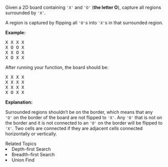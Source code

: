<p>Given a 2D board containing <code>&#39;X&#39;</code> and <code>&#39;O&#39;</code> (<strong>the letter O</strong>), capture all regions surrounded by <code>&#39;X&#39;</code>.</p>

<p>A region is captured by flipping all <code>&#39;O&#39;</code>s into <code>&#39;X&#39;</code>s in that surrounded region.</p>

<p><strong>Example:</strong></p>

<pre>
X X X X
X O O X
X X O X
X O X X
</pre>

<p>After running your function, the board should be:</p>

<pre>
X X X X
X X X X
X X X X
X O X X
</pre>

<p><strong>Explanation:</strong></p>

<p>Surrounded regions shouldn&rsquo;t be on the border, which means that any <code>&#39;O&#39;</code>&nbsp;on the border of the board are not flipped to <code>&#39;X&#39;</code>. Any <code>&#39;O&#39;</code>&nbsp;that is not on the border and it is not connected to an <code>&#39;O&#39;</code>&nbsp;on the border will be flipped to <code>&#39;X&#39;</code>. Two cells are connected if they are adjacent cells connected horizontally or vertically.</p>
<div><div>Related Topics</div><div><li>Depth-first Search</li><li>Breadth-first Search</li><li>Union Find</li></div></div>